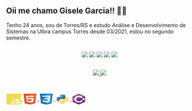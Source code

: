 ## Oii me chamo Gisele Garcia!! 👩‍🦰 

Tenho 24 anos, sou de Torres/RS e estudo Análise e Desenvolvimento de Sistemas na Ulbra campus Torres desde 03/2021, estou no segundo semestre. 

##

  <div align="center">
   <a href="https://www.instagram.com/garciaagisele/" target="_blank"><img src="https://img.shields.io/badge/-Instagram-%23E4405F?style=for-the-badge&logo=instagram&logoColor=white" target="_blank"></a>
   <a href = "mailto:gisele97@rede.ulbra.br"><img src="https://img.shields.io/badge/-Gmail-%23333?style=for-the-badge&logo=gmail&logoColor=white" target="_blank"></a>
   <a href="https://www.linkedin.com/in/gisele-da-luz-garcia-78688518b/" target="_blank"><img src="https://img.shields.io/badge/-LinkedIn-%230077B5?style=for-the-badge&logo=linkedin&logoColor=white" target="_blank"></a> 
   <a href="https://api.whatsapp.com/send?phone=5551982761862=Ola Gisele!" target="_blank"><img src="https://img.shields.io/badge/WhatsApp-25D366?style=for-the-badge&logo=whatsapp&logoColor=white" target="_blank"></a>
  <a href = "https://twitter.com/GiseleDaLuzGar1" target = "_blank"><img src= "https://img.shields.io/twitter/url?url=https%3A%2F%2Ftwitter.com%2FGiseleDaLuzGar1" target="_blank"></a>
   </div>

 ##

<div align="center">
<a href="https://github.com/giselegarcia">
<img height="150em" src="https://github-readme-stats.vercel.app/api?username=giselegarcia&show_icons=true&theme=radical&include_all_commits=true&count_private=true"/>    <img height="150em" src="https://github-readme-stats.vercel.app/api/top-langs/?username=giselegarcia&layout=compact&langs_count=7&theme=radical"/>
 </div>
 
 
##
  
  <div style="display: inline_block"><br>
     <img align="center" alt="Gisele-Js" height="30" width="40" src="https://raw.githubusercontent.com/devicons/devicon/master/icons/javascript/javascript-plain.svg">              
     <img align="center" alt="Gisele-HTML" height="30" width="40" src="https://raw.githubusercontent.com/devicons/devicon/master/icons/html5/html5-original.svg">
     <img align="center" alt="Gisele-CSS" height="30" width="40" src="https://raw.githubusercontent.com/devicons/devicon/master/icons/css3/css3-original.svg">
     <img align="center" alt="Gisele-Python" height="30" width="40" src="https://raw.githubusercontent.com/devicons/devicon/master/icons/python/python-original.svg">
     <img align="center" alt="Gisele-Csharp" height="30" width="40" src="https://raw.githubusercontent.com/devicons/devicon/master/icons/csharp/csharp-original.svg">
  <div> 
  



   
      
